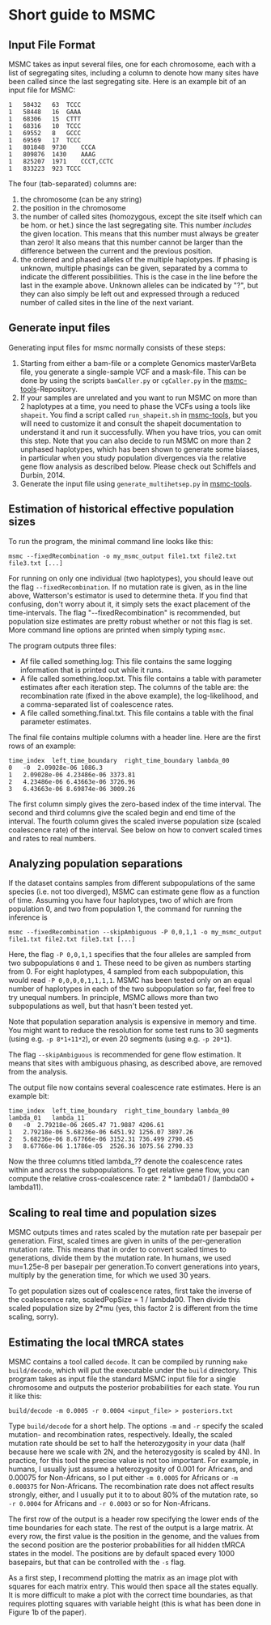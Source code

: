 # Short guide to MSMC

## Input File Format

MSMC takes as input several files, one for each chromosome, each with a list of segregating sites, including a column to denote how many sites have been called since the last segregating site. Here is an example bit of an input file for MSMC:

    1	58432	63	TCCC
    1	58448	16	GAAA
    1	68306	15	CTTT
    1	68316	10	TCCC
    1	69552	8	GCCC
    1	69569	17	TCCC
    1	801848	9730	CCCA
    1	809876	1430	AAAG
    1	825207	1971	CCCT,CCTC
    1	833223	923	TCCC

The four (tab-separated) columns are:

1. the chromosome (can be any string)
2. the position in the chromosome
3. the number of called sites (homozygous, except the site itself which can be hom. or het.) since the last segregating site. This number *includes* the given location. This means that this number must always be greater than zero! It also means that this number cannot be larger than the difference between the current and the previous position.
4. the ordered and phased alleles of the multiple haplotypes. If phasing is unknown, multiple phasings can be given, separated by a comma to indicate the different possibilities. This is the case in the line before the last in the example above. Unknown alleles can be indicated by "?", but they can also simply be left out and expressed through a reduced number of called sites in the line of the next variant.

## Generate input files

Generating input files for msmc normally consists of these steps:

1. Starting from either a bam-file or a complete Genomics masterVarBeta file, you generate a single-sample VCF and a mask-file. This can be done by using the scripts `bamCaller.py` or `cgCaller.py` in the [msmc-tools](http://github.com/stschiff/msmc-tools)-Repository.
2. If your samples are unrelated and you want to run MSMC on more than 2 haplotypes at a time, you need to phase the VCFs using a tools like `shapeit`. You find a script called `run_shapeit.sh` in [msmc-tools](http://github.com/stschiff/msmc-tools), but you will need to customize it and consult the shapeit documentation to understand it and run it successfully. When you have trios, you can omit this step. Note that you can also decide to run MSMC on more than 2 unphased haplotypes, which has been shown to generate some biases, in particular when you study population divergences via the relative gene flow analysis as described below. Please check out Schiffels and Durbin, 2014.
3. Generate the input file using `generate_multihetsep.py` in [msmc-tools](http://github.com/stschiff/msmc-tools).

## Estimation of historical effective population sizes

To run the program, the minimal command line looks like this:

    msmc --fixedRecombination -o my_msmc_output file1.txt file2.txt file3.txt [...]

For running on only one individual (two haplotypes), you should leave out the flag `--fixedRecombination`. If no mutation rate is given, as in the line above, Watterson's estimator is used to determine theta. If you find that confusing, don't worry about it, it simply sets the exact placement of the time-intervals. The flag "--fixedRecombination" is recommended, but population size estimates are pretty robust whether or not this flag is set.
More command line options are printed when simply typing `msmc`.

The program outputs three files:
* Af file called something.log: This file contains the same logging information that is printed out while it runs.
* A file called something.loop.txt. This file contains a table with parameter estimates after each iteration step. The columns of the table are: the recombination rate (fixed in the above example), the log-likelihood, and a comma-separated list of coalescence rates.
* A file called something.final.txt. This file contains a table with the final parameter estimates.

The final file contains multiple columns with a header line. Here are the first rows of an example:


    time_index	left_time_boundary	right_time_boundary	lambda_00
    0	-0	2.09028e-06	1086.3
    1	2.09028e-06	4.23486e-06	3373.81
    2	4.23486e-06	6.43663e-06	3726.96
    3	6.43663e-06	8.69874e-06	3009.26

The first column simply gives the zero-based index of the time interval. The second and third columns give the scaled begin and end time of the interval. The fourth column gives the scaled inverse population size (scaled coalescence rate) of the interval. See below on how to convert scaled times and rates to real numbers.

## Analyzing population separations

If the dataset contains samples from different subpopulations of the same species (i.e. not too diverged), MSMC can estimate gene flow as a function of time. Assuming you have four haplotypes, two of which are from population 0, and two from population 1, the command for running the inference is

    msmc --fixedRecombination --skipAmbiguous -P 0,0,1,1 -o my_msmc_output file1.txt file2.txt file3.txt [...]

Here, the flag `-P 0,0,1,1` specifies that the four alleles are sampled from two subpopulations `0` and `1`. These need to be given as numbers starting from 0. For eight haplotypes, 4 sampled from each subpopulation, this would read `-P 0,0,0,0,1,1,1,1`. MSMC has been tested only on an equal number of haplotypes in each of the two subpopulation so far, feel free to try unequal numbers. In principle, MSMC allows more than two subpopulations as well, but that hasn't been tested yet.

Note that population separation analysis is expensive in memory and time. You might want to reduce the resolution for some test runs to 30 segments (using e.g. `-p 8*1+11*2`), or even 20 segments (using e.g. `-p 20*1`).

The flag `--skipAmbiguous` is recommended for gene flow estimation. It means that sites with ambiguous phasing, as described above, are removed from the analysis.

The output file now contains several coalescence rate estimates. Here is an example bit:

    time_index	left_time_boundary	right_time_boundary	lambda_00	lambda_01	lambda_11
    0	-0	2.79218e-06	2605.47	71.9887	4206.61
    1	2.79218e-06	5.68236e-06	6451.92	1256.07	3897.26
    2	5.68236e-06	8.67766e-06	3152.31	736.499	2790.45
    3	8.67766e-06	1.1786e-05	2526.36	1075.56	2790.33

Now the three columns titled lambda_?? denote the coalescence rates within and across the subpopulations. To get relative gene flow, you can compute the relative cross-coalescence rate: 2 * lambda01 / (lambda00 + lambda11).

## Scaling to real time and population sizes

MSMC outputs times and rates scaled by the mutation rate per basepair per generation.
First, scaled times are given in units of the per-generation mutation rate. This means that in order to convert scaled times to generations, divide them by the mutation rate. In humans, we used mu=1.25e-8 per basepair per generation.To convert generations into years, multiply by the generation time, for which we used 30 years.

To get population sizes out of coalescence rates, first take the inverse of the coalescence rate, scaledPopSize = 1 / lambda00. Then divide this scaled population size by 2*mu (yes, this factor 2 is different from the time scaling, sorry).

## Estimating the local tMRCA states

MSMC contains a tool called `decode`. It can be compiled by running `make build/decode`, which will put the executable under the `build` directory. This program takes as input file the standard MSMC input file for a single chromosome and outputs the posterior probabilities for each state. You run it like this:

    build/decode -m 0.0005 -r 0.0004 <input_file> > posteriors.txt

Type `build/decode` for a short help. The options `-m` and `-r` specify the scaled mutation- and recombination rates, respectively. Ideally, the scaled mutation rate should be set to half the heterozygosity in your data (half because here we scale with 2N, and the heterozygosity is scaled by 4N). In practice, for this tool the precise value is not too important. For example, in humans, I usually just assume a heterozygosity of 0.001 for Africans, and 0.00075 for Non-Africans, so I put either `-m 0.0005` for Africans or `-m 0.000375` for Non-Africans. The recombination rate does not affect results strongly, either, and I usually put it to to about 80% of the mutation rate, so `-r 0.0004` for Africans and `-r 0.0003` or so for Non-Africans.

The first row of the output is a header row specifying the lower ends of the time boundaries for each state. The rest of the output is a large matrix. At every row, the first value is the position in the genome, and the values from the second position are the posterior probabilities for all hidden tMRCA states in the model. The positions are by default spaced every 1000 basepairs, but that can be controlled with the `-s` flag.

As a first step, I recommend plotting the matrix as an image plot with squares for each matrix entry. This would then space all the states equally. It is more difficult to make a plot with the correct time boundaries, as that requires plotting squares with variable height (this is what has been done in Figure 1b of the paper).
